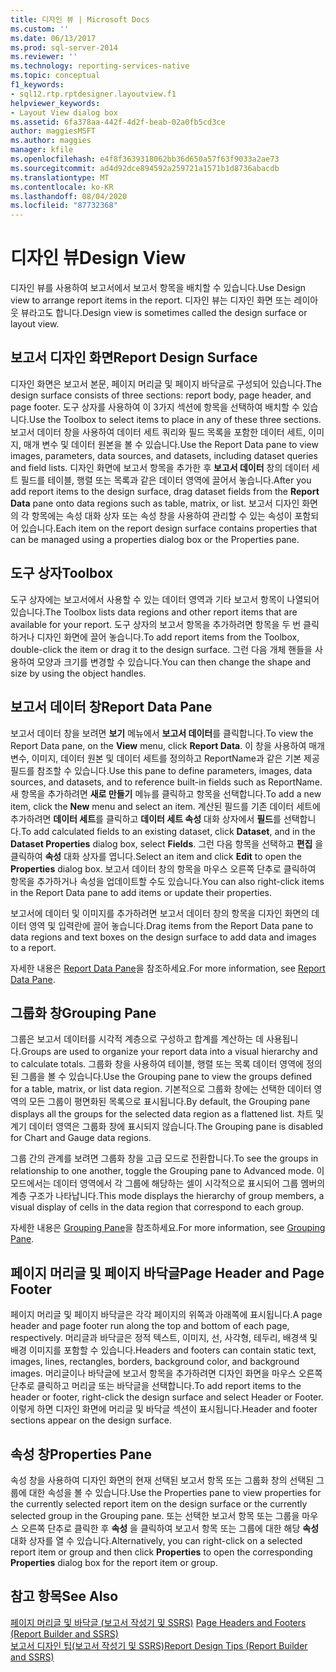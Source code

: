```yaml
---
title: 디자인 뷰 | Microsoft Docs
ms.custom: ''
ms.date: 06/13/2017
ms.prod: sql-server-2014
ms.reviewer: ''
ms.technology: reporting-services-native
ms.topic: conceptual
f1_keywords:
- sql12.rtp.rptdesigner.layoutview.f1
helpviewer_keywords:
- Layout View dialog box
ms.assetid: 6fa378aa-442f-4d2f-beab-02a0fb5cd3ce
author: maggiesMSFT
ms.author: maggies
manager: kfile
ms.openlocfilehash: e4f8f3639318062bb36d650a57f63f9033a2ae73
ms.sourcegitcommit: ad4d92dce894592a259721a1571b1d8736abacdb
ms.translationtype: MT
ms.contentlocale: ko-KR
ms.lasthandoff: 08/04/2020
ms.locfileid: "87732368"
---
```

# <a name="design-view"></a><span data-ttu-id="b8bb1-102">디자인 뷰</span><span class="sxs-lookup"><span data-stu-id="b8bb1-102">Design View</span></span>
  <span data-ttu-id="b8bb1-103">디자인 뷰를 사용하여 보고서에서 보고서 항목을 배치할 수 있습니다.</span><span class="sxs-lookup"><span data-stu-id="b8bb1-103">Use Design view to arrange report items in the report.</span></span> <span data-ttu-id="b8bb1-104">디자인 뷰는 디자인 화면 또는 레이아웃 뷰라고도 합니다.</span><span class="sxs-lookup"><span data-stu-id="b8bb1-104">Design view is sometimes called the design surface or layout view.</span></span>  
  
## <a name="report-design-surface"></a><span data-ttu-id="b8bb1-105">보고서 디자인 화면</span><span class="sxs-lookup"><span data-stu-id="b8bb1-105">Report Design Surface</span></span>  
 <span data-ttu-id="b8bb1-106">디자인 화면은 보고서 본문, 페이지 머리글 및 페이지 바닥글로 구성되어 있습니다.</span><span class="sxs-lookup"><span data-stu-id="b8bb1-106">The design surface consists of three sections: report body, page header, and page footer.</span></span> <span data-ttu-id="b8bb1-107">도구 상자를 사용하여 이 3가지 섹션에 항목을 선택하여 배치할 수 있습니다.</span><span class="sxs-lookup"><span data-stu-id="b8bb1-107">Use the Toolbox to select items to place in any of these three sections.</span></span> <span data-ttu-id="b8bb1-108">보고서 데이터 창을 사용하여 데이터 세트 쿼리와 필드 목록을 포함한 데이터 세트, 이미지, 매개 변수 및 데이터 원본을 볼 수 있습니다.</span><span class="sxs-lookup"><span data-stu-id="b8bb1-108">Use the Report Data pane to view images, parameters, data sources, and datasets, including dataset queries and field lists.</span></span> <span data-ttu-id="b8bb1-109">디자인 화면에 보고서 항목을 추가한 후 **보고서 데이터** 창의 데이터 세트 필드를 테이블, 행렬 또는 목록과 같은 데이터 영역에 끌어서 놓습니다.</span><span class="sxs-lookup"><span data-stu-id="b8bb1-109">After you add report items to the design surface, drag dataset fields from the **Report Data** pane onto data regions such as table, matrix, or list.</span></span> <span data-ttu-id="b8bb1-110">보고서 디자인 화면의 각 항목에는 속성 대화 상자 또는 속성 창을 사용하여 관리할 수 있는 속성이 포함되어 있습니다.</span><span class="sxs-lookup"><span data-stu-id="b8bb1-110">Each item on the report design surface contains properties that can be managed using a properties dialog box or the Properties pane.</span></span>  
  
## <a name="toolbox"></a><span data-ttu-id="b8bb1-111">도구 상자</span><span class="sxs-lookup"><span data-stu-id="b8bb1-111">Toolbox</span></span>  
 <span data-ttu-id="b8bb1-112">도구 상자에는 보고서에서 사용할 수 있는 데이터 영역과 기타 보고서 항목이 나열되어 있습니다.</span><span class="sxs-lookup"><span data-stu-id="b8bb1-112">The Toolbox lists data regions and other report items that are available for your report.</span></span> <span data-ttu-id="b8bb1-113">도구 상자의 보고서 항목을 추가하려면 항목을 두 번 클릭하거나 디자인 화면에 끌어 놓습니다.</span><span class="sxs-lookup"><span data-stu-id="b8bb1-113">To add report items from the Toolbox, double-click the item or drag it to the design surface.</span></span> <span data-ttu-id="b8bb1-114">그런 다음 개체 핸들을 사용하여 모양과 크기를 변경할 수 있습니다.</span><span class="sxs-lookup"><span data-stu-id="b8bb1-114">You can then change the shape and size by using the object handles.</span></span>  
  
## <a name="report-data-pane"></a><span data-ttu-id="b8bb1-115">보고서 데이터 창</span><span class="sxs-lookup"><span data-stu-id="b8bb1-115">Report Data Pane</span></span>  
 <span data-ttu-id="b8bb1-116">보고서 데이터 창을 보려면 **보기** 메뉴에서 **보고서 데이터**를 클릭합니다.</span><span class="sxs-lookup"><span data-stu-id="b8bb1-116">To view the Report Data pane, on the **View** menu, click **Report Data**.</span></span> <span data-ttu-id="b8bb1-117">이 창을 사용하여 매개 변수, 이미지, 데이터 원본 및 데이터 세트를 정의하고 ReportName과 같은 기본 제공 필드를 참조할 수 있습니다.</span><span class="sxs-lookup"><span data-stu-id="b8bb1-117">Use this pane to define parameters, images, data sources, and datasets, and to reference built-in fields such as ReportName.</span></span> <span data-ttu-id="b8bb1-118">새 항목을 추가하려면 **새로 만들기** 메뉴를 클릭하고 항목을 선택합니다.</span><span class="sxs-lookup"><span data-stu-id="b8bb1-118">To add a new item, click the **New** menu and select an item.</span></span> <span data-ttu-id="b8bb1-119">계산된 필드를 기존 데이터 세트에 추가하려면 **데이터 세트**를 클릭하고 **데이터 세트 속성** 대화 상자에서 **필드**를 선택합니다.</span><span class="sxs-lookup"><span data-stu-id="b8bb1-119">To add calculated fields to an existing dataset, click **Dataset**, and in the **Dataset Properties** dialog box, select **Fields**.</span></span> <span data-ttu-id="b8bb1-120">그런 다음 항목을 선택하고 **편집** 을 클릭하여 **속성** 대화 상자를 엽니다.</span><span class="sxs-lookup"><span data-stu-id="b8bb1-120">Select an item and click **Edit** to open the **Properties** dialog box.</span></span> <span data-ttu-id="b8bb1-121">보고서 데이터 창의 항목을 마우스 오른쪽 단추로 클릭하여 항목을 추가하거나 속성을 업데이트할 수도 있습니다.</span><span class="sxs-lookup"><span data-stu-id="b8bb1-121">You can also right-click items in the Report Data pane to add items or update their properties.</span></span>  
  
 <span data-ttu-id="b8bb1-122">보고서에 데이터 및 이미지를 추가하려면 보고서 데이터 창의 항목을 디자인 화면의 데이터 영역 및 입력란에 끌어 놓습니다.</span><span class="sxs-lookup"><span data-stu-id="b8bb1-122">Drag items from the Report Data pane to data regions and text boxes on the design surface to add data and images to a report.</span></span>  
  
 <span data-ttu-id="b8bb1-123">자세한 내용은 [Report Data Pane](../report-data/report-data-pane.md)을 참조하세요.</span><span class="sxs-lookup"><span data-stu-id="b8bb1-123">For more information, see [Report Data Pane](../report-data/report-data-pane.md).</span></span>  
  
## <a name="grouping-pane"></a><span data-ttu-id="b8bb1-124">그룹화 창</span><span class="sxs-lookup"><span data-stu-id="b8bb1-124">Grouping Pane</span></span>  
 <span data-ttu-id="b8bb1-125">그룹은 보고서 데이터를 시각적 계층으로 구성하고 합계를 계산하는 데 사용됩니다.</span><span class="sxs-lookup"><span data-stu-id="b8bb1-125">Groups are used to organize your report data into a visual hierarchy and to calculate totals.</span></span> <span data-ttu-id="b8bb1-126">그룹화 창을 사용하여 테이블, 행렬 또는 목록 데이터 영역에 정의된 그룹을 볼 수 있습니다.</span><span class="sxs-lookup"><span data-stu-id="b8bb1-126">Use the Grouping pane to view the groups defined for a table, matrix, or list data region.</span></span> <span data-ttu-id="b8bb1-127">기본적으로 그룹화 창에는 선택한 데이터 영역의 모든 그룹이 평면화된 목록으로 표시됩니다.</span><span class="sxs-lookup"><span data-stu-id="b8bb1-127">By default, the Grouping pane displays all the groups for the selected data region as a flattened list.</span></span> <span data-ttu-id="b8bb1-128">차트 및 계기 데이터 영역은 그룹화 창에 표시되지 않습니다.</span><span class="sxs-lookup"><span data-stu-id="b8bb1-128">The Grouping pane is disabled for Chart and Gauge data regions.</span></span>  
  
 <span data-ttu-id="b8bb1-129">그룹 간의 관계를 보려면 그룹화 창을 고급 모드로 전환합니다.</span><span class="sxs-lookup"><span data-stu-id="b8bb1-129">To see the groups in relationship to one another, toggle the Grouping pane to Advanced mode.</span></span> <span data-ttu-id="b8bb1-130">이 모드에서는 데이터 영역에서 각 그룹에 해당하는 셀이 시각적으로 표시되어 그룹 멤버의 계층 구조가 나타납니다.</span><span class="sxs-lookup"><span data-stu-id="b8bb1-130">This mode displays the hierarchy of group members, a visual display of cells in the data region that correspond to each group.</span></span>  
  
 <span data-ttu-id="b8bb1-131">자세한 내용은 [Grouping Pane](grouping-pane.md)을 참조하세요.</span><span class="sxs-lookup"><span data-stu-id="b8bb1-131">For more information, see [Grouping Pane](grouping-pane.md).</span></span>  
  
## <a name="page-header-and-page-footer"></a><span data-ttu-id="b8bb1-132">페이지 머리글 및 페이지 바닥글</span><span class="sxs-lookup"><span data-stu-id="b8bb1-132">Page Header and Page Footer</span></span>  
 <span data-ttu-id="b8bb1-133">페이지 머리글 및 페이지 바닥글은 각각 페이지의 위쪽과 아래쪽에 표시됩니다.</span><span class="sxs-lookup"><span data-stu-id="b8bb1-133">A page header and page footer run along the top and bottom of each page, respectively.</span></span> <span data-ttu-id="b8bb1-134">머리글과 바닥글은 정적 텍스트, 이미지, 선, 사각형, 테두리, 배경색 및 배경 이미지를 포함할 수 있습니다.</span><span class="sxs-lookup"><span data-stu-id="b8bb1-134">Headers and footers can contain static text, images, lines, rectangles, borders, background color, and background images.</span></span> <span data-ttu-id="b8bb1-135">머리글이나 바닥글에 보고서 항목을 추가하려면 디자인 화면을 마우스 오른쪽 단추로 클릭하고 머리글 또는 바닥글을 선택합니다.</span><span class="sxs-lookup"><span data-stu-id="b8bb1-135">To add report items to the header or footer, right-click the design surface and select Header or Footer.</span></span> <span data-ttu-id="b8bb1-136">이렇게 하면 디자인 화면에 머리글 및 바닥글 섹션이 표시됩니다.</span><span class="sxs-lookup"><span data-stu-id="b8bb1-136">Header and footer sections appear on the design surface.</span></span>  
  
## <a name="properties-pane"></a><span data-ttu-id="b8bb1-137">속성 창</span><span class="sxs-lookup"><span data-stu-id="b8bb1-137">Properties Pane</span></span>  
 <span data-ttu-id="b8bb1-138">속성 창을 사용하여 디자인 화면의 현재 선택된 보고서 항목 또는 그룹화 창의 선택된 그룹에 대한 속성을 볼 수 있습니다.</span><span class="sxs-lookup"><span data-stu-id="b8bb1-138">Use the Properties pane to view properties for the currently selected report item on the design surface or the currently selected group in the Grouping pane.</span></span> <span data-ttu-id="b8bb1-139">또는 선택한 보고서 항목 또는 그룹을 마우스 오른쪽 단추로 클릭한 후 **속성** 을 클릭하여 보고서 항목 또는 그룹에 대한 해당 **속성** 대화 상자를 열 수 있습니다.</span><span class="sxs-lookup"><span data-stu-id="b8bb1-139">Alternatively, you can right-click on a selected report item or group and then click **Properties** to open the corresponding **Properties** dialog box for the report item or group.</span></span>  
  
## <a name="see-also"></a><span data-ttu-id="b8bb1-140">참고 항목</span><span class="sxs-lookup"><span data-stu-id="b8bb1-140">See Also</span></span>  
 <span data-ttu-id="b8bb1-141">[페이지 머리글 및 바닥글 &#40;보고서 작성기 및 SSRS&#41;](../report-design/page-headers-and-footers-report-builder-and-ssrs.md) </span><span class="sxs-lookup"><span data-stu-id="b8bb1-141">[Page Headers and Footers &#40;Report Builder and SSRS&#41;](../report-design/page-headers-and-footers-report-builder-and-ssrs.md) </span></span>  
 [<span data-ttu-id="b8bb1-142">보고서 디자인 팁&#40;보고서 작성기 및 SSRS&#41;</span><span class="sxs-lookup"><span data-stu-id="b8bb1-142">Report Design Tips &#40;Report Builder and SSRS&#41;</span></span>](../report-design/report-design-tips-report-builder-and-ssrs.md)  
  
  
